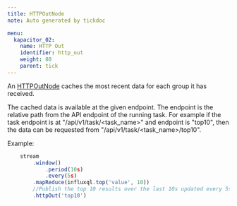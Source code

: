 ```yaml
---
title: HTTPOutNode
note: Auto generated by tickdoc

menu:
  kapacitor_02:
    name: HTTP Out
    identifier: http_out
    weight: 80
    parent: tick
---
```


An [HTTPOutNode](/kapacitor/v0.2/tick/http_out_node/) caches the most recent data for each group it has received. 

The cached data is available at the given endpoint. 
The endpoint is the relative path from the API endpoint of the running task. 
For example if the task endpoint is at &#34;/api/v1/task/&lt;task_name&gt;&#34; and endpoint is 
&#34;top10&#34;, then the data can be requested from &#34;/api/v1/task/&lt;task_name&gt;/top10&#34;. 

Example: 


```javascript
    stream
        .window()
            .period(10s)
            .every(5s)
        .mapReduce(influxql.top('value', 10))
        //Publish the top 10 results over the last 10s updated every 5s.
        .httpOut('top10')
```


